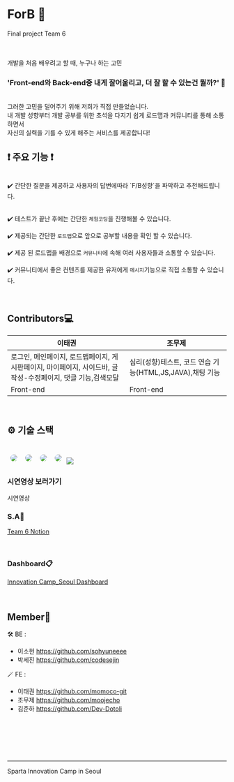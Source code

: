 <h1>  ForB 🦉 </h1>

Final project Team 6

<br>

<br>
개발을 처음 배우려고 할 때, 누구나 하는 고민
<br>

<h3> 'Front-end와 Back-end중 내게 잘어울리고, 더 잘 할 수 있는건 뭘까?' 🤔 </h3>

<br>
그러한 고민을 덜어주기 위해 저희가 직접 만들었습니다.

<br>
내 개발 성향부터 개발 공부를 위한 초석을 다지기 쉽게 로드맵과 커뮤니티를 통해 소통하면서

<br>
자신의 실력을 기를 수 있게 해주는 서비스를 제공합니다!

<h2>❗ 주요 기능 ❗</h2>
<br>
✔️ 간단한 질문을 제공하고 사용자의 답변에따라 `F/B성향`을 파악하고 추천해드립니다. <br><br>

✔️ 테스트가 끝난 후에는 간단한 `체험코딩`을 진행해볼 수 있습니다. <br>

✔️ 제공되는 간단한 `로드맵`으로 앞으로 공부할 내용을 확인 할 수 있습니다. <br>

✔️ 제공 된 로드맵을 배경으로 `커뮤니티`에 속해 여러 사용자들과 소통할 수 있습니다. <br>

✔️ 커뮤니티에서 좋은 컨텐츠를 제공한 유저에게 `메시지`기능으로 직접 소통할 수 있습니다. <br>
<br><br>
## Contributors💻
|이태권|조무제|
|-----|-----|
|로그인, 메인페이지, 로드맵페이지, 게시판페이지, 마이페이지, 사이드바, 글작성-수정페이지, 댓글 기능,검색모달|심리(성향)테스트, 코드 연습 기능(HTML,JS,JAVA),채팅 기능|
|Front-end|Front-end|

<br>
<h2>⚙️ 기술 스택 </h2>
<br>
<img style="margin:5px; border: 2px solid white; border-radius: 20px" src="https://img.shields.io/badge/React-blue?style=flat-square&logo=react&logoColor=white"/>
<img style="margin:5px; border: 2px solid white; border-radius: 20px" src="https://img.shields.io/badge/Axios-navy?style=flat-square&logo=axios&logoColor=white"/>
<img style="margin:5px; border: 2px solid white; border-radius: 20px" src="https://img.shields.io/badge/Redux-purple?style=flat-square&logo=redux&logoColor=white"/>
<img style="margin:5px; border: 2px solid white; border-radius: 20px" src="https://img.shields.io/badge/ReactQuery-red?style=flat-square&logo=reactquery&logoColor=white"/>
<img src="https://img.shields.io/badge/styled components-DB7093?style=flat-square&logo=styled-components&logoColor=white"/>

### 시연영상 보러가기
<a herf="https://youtu.be/5fmzHbIjn8M">시연영상</a>
### S.A📑

[Team 6 Notion](https://www.notion.so/F-or-B-8ef2e74bb1184d23a83c67eaab82fb36)

<br>

### Dashboard📋

[Innovation Camp_Seoul Dashboard](https://docs.google.com/spreadsheets/d/12q6UUsaQN5Vb_wK__GHpFbfmPXJ9LlOnpu3dwfwx6JY/edit#gid=430440458)

<br>

## Member🌱

🛠️ BE : <br>

- 이소현 https://github.com/sohyuneeee <br>
- 박세진 https://github.com/codesejin <br>

🪄 FE : <br>

- 이태권 https://github.com/momoco-git <br>
- 조무제 https://github.com/moojecho <br>
- 김준하 https://github.com/Dev-Dotoli <br>

<br><br>


<br><br>

---

Sparta Innovation Camp in Seoul

